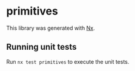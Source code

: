 # primitives

This library was generated with [Nx](https://nx.dev).

## Running unit tests

Run `nx test primitives` to execute the unit tests.
